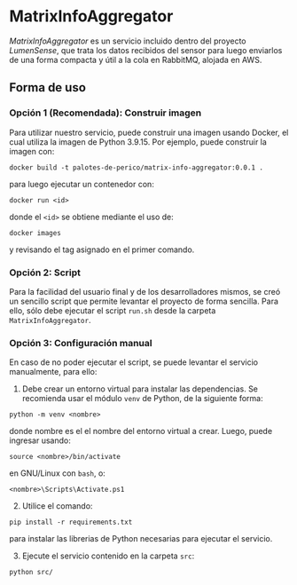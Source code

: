 # MatrixInfoAggregator

_MatrixInfoAggregator_ es un servicio incluido dentro del proyecto _LumenSense_, que trata los datos recibidos del sensor para luego enviarlos de una forma compacta y útil a la cola en RabbitMQ, alojada en AWS.

## Forma de uso

### **Opción 1 (Recomendada):** Construir imagen

Para utilizar nuestro servicio, puede construir una imagen usando Docker, el cual utiliza la imagen de Python 3.9.15. Por ejemplo, puede construir la imagen con:
```console
docker build -t palotes-de-perico/matrix-info-aggregator:0.0.1 .
```
para luego ejecutar un contenedor con:
```console
docker run <id>
```
donde el `<id>` se obtiene mediante el uso de:
```console
docker images
```
y revisando el tag asignado en el primer comando.

### **Opción 2:** Script

Para la facilidad del usuario final y de los desarrolladores mismos, se creó un sencillo script que permite levantar el proyecto de forma sencilla. Para ello, sólo debe ejecutar el script `run.sh` desde la carpeta `MatrixInfoAggregator`.

### **Opción 3:** Configuración manual

En caso de no poder ejecutar el script, se puede levantar el servicio manualmente, para ello:

1. Debe crear un entorno virtual para instalar las dependencias. Se recomienda usar el módulo `venv` de Python, de la siguiente forma:

```console
python -m venv <nombre>
```
donde nombre es el el nombre del entorno virtual a crear. Luego, puede ingresar usando:
```console
source <nombre>/bin/activate
```
en GNU/Linux con `bash`, o:
```console
<nombre>\Scripts\Activate.ps1
```

2. Utilice el comando:
```console
pip install -r requirements.txt
```
para instalar las librerias de Python necesarias para ejecutar el servicio.

3. Ejecute el servicio contenido en la carpeta `src`:
```console
python src/
```
